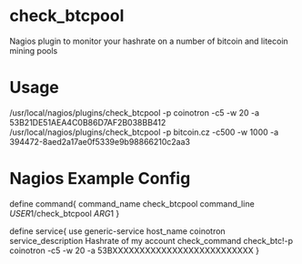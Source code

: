 check_btcpool
=============

Nagios plugin to monitor your hashrate on a number of bitcoin and litecoin mining pools

Usage
=====
/usr/local/nagios/plugins/check_btcpool -p coinotron -c5 -w 20 -a 53B21DE51AEA4C0B86D7AF2B038BB412
/usr/local/nagios/plugins/check_btcpool -p bitcoin.cz -c500 -w 1000 -a 394472-8aed2a17ae0f5339e9b98866210c2aa3


Nagios Example Config
======================
define command{
  command_name    check_btcpool
  command_line    $USER1$/check_btcpool $ARG1$
}


define service{
  use                 generic-service
  host_name            coinotron
  service_description Hashrate of my account 
  check_command       check_btc!-p coinotron -c5 -w 20 -a 53BXXXXXXXXXXXXXXXXXXXXXXXXXX
} 
